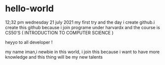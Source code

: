 # hello-world
12;32 pm wednesday 21 july 2021 my first try and the day i create github.i create this github because i join programe under harvardx and the course is CS50'S ( INTRODUCTION TO COMPUTER SCIENCE )

heyyo to all developer !

my name iman,i newbie in this world, i join this because i want to have more knowledge and this thing will be my new talents
